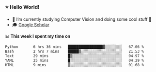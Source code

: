 ### ⭐️ Hello World!

<!--
**hologerry/hologerry** is a ✨ _special_ ✨ repository because its `README.md` (this file) appears on your GitHub profile.

Here are some ideas to get you started:

- 🔭 I’m currently working and studying on Computer Vision
- 🌱 I’m currently learning at Peking University
- 💬 Ask me about 
- 📫 How to reach me: E-mail
- 😄 Pronouns: he/his
- ⚡ Fun fact: Music is the Power
-->


- 🔭 I’m currently studying Computer Vision and doing some cool stuff 🤖
- 🎓 [Google Scholar](https://scholar.google.com/citations?user=3ykqW9wAAAAJ&hl=en)


📊 **This week I spent my time on**

<!--START_SECTION:waka-->

```txt
Python       6 hrs 36 mins   ████████████████▓░░░░░░░░   67.06 %
Bash         2 hrs 7 mins    █████▒░░░░░░░░░░░░░░░░░░░   21.53 %
Text         29 mins         █▒░░░░░░░░░░░░░░░░░░░░░░░   04.97 %
YAML         25 mins         █░░░░░░░░░░░░░░░░░░░░░░░░   04.29 %
HTML         9 mins          ▒░░░░░░░░░░░░░░░░░░░░░░░░   01.68 %
```

<!--END_SECTION:waka-->
